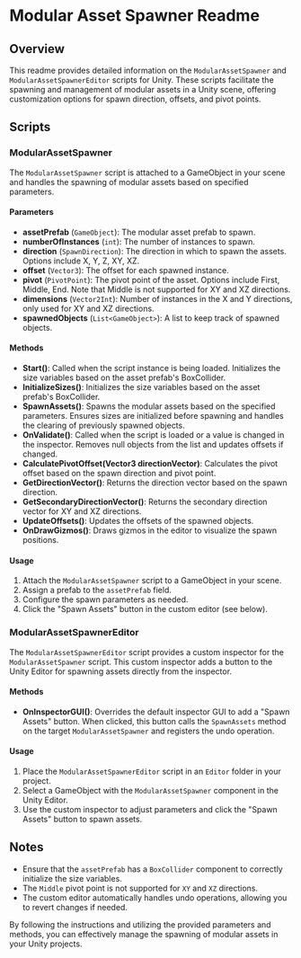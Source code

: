 # Modular Asset Spawner Readme

## Overview

This readme provides detailed information on the `ModularAssetSpawner` and `ModularAssetSpawnerEditor` scripts for Unity. These scripts facilitate the spawning and management of modular assets in a Unity scene, offering customization options for spawn direction, offsets, and pivot points.

## Scripts

### ModularAssetSpawner

The `ModularAssetSpawner` script is attached to a GameObject in your scene and handles the spawning of modular assets based on specified parameters.

#### Parameters

- **assetPrefab** (`GameObject`): The modular asset prefab to spawn.
- **numberOfInstances** (`int`): The number of instances to spawn.
- **direction** (`SpawnDirection`): The direction in which to spawn the assets. Options include X, Y, Z, XY, XZ.
- **offset** (`Vector3`): The offset for each spawned instance.
- **pivot** (`PivotPoint`): The pivot point of the asset. Options include First, Middle, End. Note that Middle is not supported for XY and XZ directions.
- **dimensions** (`Vector2Int`): Number of instances in the X and Y directions, only used for XY and XZ directions.
- **spawnedObjects** (`List<GameObject>`): A list to keep track of spawned objects.

#### Methods

- **Start()**: Called when the script instance is being loaded. Initializes the size variables based on the asset prefab's BoxCollider.
- **InitializeSizes()**: Initializes the size variables based on the asset prefab's BoxCollider.
- **SpawnAssets()**: Spawns the modular assets based on the specified parameters. Ensures sizes are initialized before spawning and handles the clearing of previously spawned objects.
- **OnValidate()**: Called when the script is loaded or a value is changed in the inspector. Removes null objects from the list and updates offsets if changed.
- **CalculatePivotOffset(Vector3 directionVector)**: Calculates the pivot offset based on the spawn direction and pivot point.
- **GetDirectionVector()**: Returns the direction vector based on the spawn direction.
- **GetSecondaryDirectionVector()**: Returns the secondary direction vector for XY and XZ directions.
- **UpdateOffsets()**: Updates the offsets of the spawned objects.
- **OnDrawGizmos()**: Draws gizmos in the editor to visualize the spawn positions.

#### Usage

1. Attach the `ModularAssetSpawner` script to a GameObject in your scene.
2. Assign a prefab to the `assetPrefab` field.
3. Configure the spawn parameters as needed.
4. Click the "Spawn Assets" button in the custom editor (see below).

### ModularAssetSpawnerEditor

The `ModularAssetSpawnerEditor` script provides a custom inspector for the `ModularAssetSpawner` script. This custom inspector adds a button to the Unity Editor for spawning assets directly from the inspector.

#### Methods

- **OnInspectorGUI()**: Overrides the default inspector GUI to add a "Spawn Assets" button. When clicked, this button calls the `SpawnAssets` method on the target `ModularAssetSpawner` and registers the undo operation.

#### Usage

1. Place the `ModularAssetSpawnerEditor` script in an `Editor` folder in your project.
2. Select a GameObject with the `ModularAssetSpawner` component in the Unity Editor.
3. Use the custom inspector to adjust parameters and click the "Spawn Assets" button to spawn assets.

## Notes

- Ensure that the `assetPrefab` has a `BoxCollider` component to correctly initialize the size variables.
- The `Middle` pivot point is not supported for `XY` and `XZ` directions.
- The custom editor automatically handles undo operations, allowing you to revert changes if needed.

By following the instructions and utilizing the provided parameters and methods, you can effectively manage the spawning of modular assets in your Unity projects.
